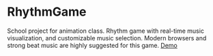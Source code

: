 # RhythmGame
School project for animation class.
Rhythm game with real-time music visualization, and customizable music selection.
Modern browsers and strong beat music are highly suggested for this game.
[Demo](https://codepen.io/Yumichen/pen/WOwYMO)
